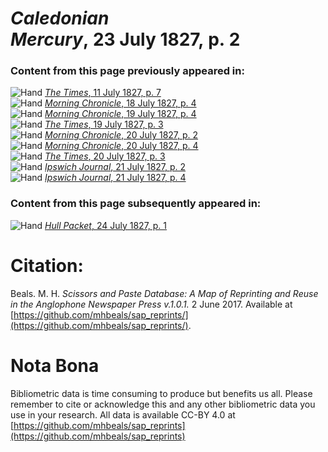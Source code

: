 # *Caledonian Mercury*, 23 July 1827, p. 2  
  
### Content from this page previously appeared in:  
![Hand](http://scissorsandpaste.net/wp-content/uploads/2017/06/smallhandpointer.png) [*The Times*, 11 July 1827, p. 7](https://mhbeals.github.io/sap_html/The-Times/The-Times-11-July-1827-p-7)  
![Hand](http://scissorsandpaste.net/wp-content/uploads/2017/06/smallhandpointer.png) [*Morning Chronicle*, 18 July 1827, p. 4](https://mhbeals.github.io/sap_html/Morning-Chronicle/Morning-Chronicle-18-July-1827-p-4)  
![Hand](http://scissorsandpaste.net/wp-content/uploads/2017/06/smallhandpointer.png) [*Morning Chronicle*, 19 July 1827, p. 4](https://mhbeals.github.io/sap_html/Morning-Chronicle/Morning-Chronicle-19-July-1827-p-4)  
![Hand](http://scissorsandpaste.net/wp-content/uploads/2017/06/smallhandpointer.png) [*The Times*, 19 July 1827, p. 3](https://mhbeals.github.io/sap_html/The-Times/The-Times-19-July-1827-p-3)  
![Hand](http://scissorsandpaste.net/wp-content/uploads/2017/06/smallhandpointer.png) [*Morning Chronicle*, 20 July 1827, p. 2](https://mhbeals.github.io/sap_html/Morning-Chronicle/Morning-Chronicle-20-July-1827-p-2)  
![Hand](http://scissorsandpaste.net/wp-content/uploads/2017/06/smallhandpointer.png) [*Morning Chronicle*, 20 July 1827, p. 4](https://mhbeals.github.io/sap_html/Morning-Chronicle/Morning-Chronicle-20-July-1827-p-4)  
![Hand](http://scissorsandpaste.net/wp-content/uploads/2017/06/smallhandpointer.png) [*The Times*, 20 July 1827, p. 3](https://mhbeals.github.io/sap_html/The-Times/The-Times-20-July-1827-p-3)  
![Hand](http://scissorsandpaste.net/wp-content/uploads/2017/06/smallhandpointer.png) [*Ipswich Journal*, 21 July 1827, p. 2](https://mhbeals.github.io/sap_html/Ipswich-Journal/Ipswich-Journal-21-July-1827-p-2)  
![Hand](http://scissorsandpaste.net/wp-content/uploads/2017/06/smallhandpointer.png) [*Ipswich Journal*, 21 July 1827, p. 4](https://mhbeals.github.io/sap_html/Ipswich-Journal/Ipswich-Journal-21-July-1827-p-4)  
  
### Content from this page subsequently appeared in:  
![Hand](http://scissorsandpaste.net/wp-content/uploads/2017/06/smallhandpointer.png) [*Hull Packet*, 24 July 1827, p. 1](https://mhbeals.github.io/sap_html/Hull-Packet/Hull-Packet-24-July-1827-p-1)  


# Citation: 

Beals. M. H. *Scissors and Paste Database: A Map of Reprinting and Reuse in the Anglophone Newspaper Press v.1.0.1.* 2 June 2017. Available at [https://github.com/mhbeals/sap_reprints/](https://github.com/mhbeals/sap_reprints/). 

# Nota Bona

Bibliometric data is time consuming to produce but benefits us all. Please remember to cite or acknowledge this and any other bibliometric data you use in your research. All data is available CC-BY 4.0 at [https://github.com/mhbeals/sap_reprints](https://github.com/mhbeals/sap_reprints)